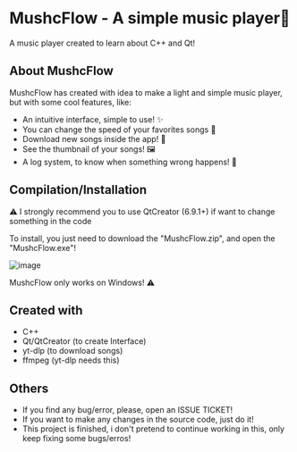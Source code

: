 # MushcFlow - A simple music player🎵

A music player created to learn about C++ and Qt!

## About MushcFlow

MushcFlow has created with idea to make a light and simple music player, but with some cool features, like:

- An intuitive interface, simple to use! ✨
- You can change the speed of your favorites songs 🔢 
- Download new songs inside the app! 🔽
- See the thumbnail of your songs! 🖼️
- A log system, to know when something wrong happens! 🚨

## Compilation/Installation

⚠️ I strongly recommend you to use QtCreator (6.9.1+) if want to change something in the code

To install, you just need to download the "MushcFlow.zip", and open the "MushcFlow.exe"!

![image](https://github.com/user-attachments/assets/7da32a28-daf1-4e59-9f3b-a4ef4b0c899e)

MushcFlow only works on Windows! ⚠️

## Created with

- C++
- Qt/QtCreator (to create Interface)
- yt-dlp (to download songs)
- ffmpeg (yt-dlp needs this)

## Others
- If you find any bug/error, please, open an ISSUE TICKET!
- If you want to make any changes in the source code, just do it!
- This project is finished, i don't pretend to continue working in this, only keep fixing some bugs/erros!
